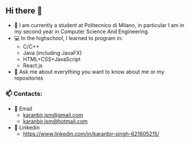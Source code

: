 ## Hi there 👋

- 🔭 I am currently a student at Politecnico di Milano, in particular I am in my second year in Computer Science And Engineering.
- 💻 In the highschool, I learned to program in:
    - C/C++
    - Java (including JavaFX)
    - HTML+CSS+JavaScript
    - React.js
- 💬 Ask me about everything you want to know about me or my repositories
### 📫 Contacts:
- 📧 Email
    -  karanbir.jsm@gmail.com
    -  karanbir.jsm@hotmail.com
- 📮 Linkedin
    - https://www.linkedin.com/in/karanbir-singh-621605215/ 


